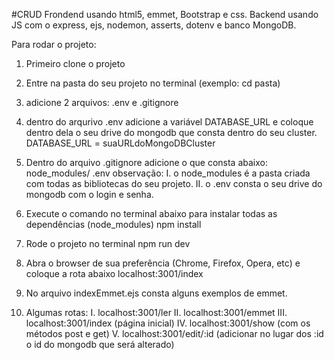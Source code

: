 #CRUD 
Frondend usando  html5, emmet, Bootstrap e css.
Backend usando JS com o express, ejs, nodemon, asserts, dotenv e banco MongoDB.

Para rodar o projeto:
1. Primeiro clone o projeto
2. Entre na pasta do seu projeto no terminal (exemplo: cd pasta)
3. adicione 2 arquivos: .env e .gitignore
4. dentro do arqurivo .env adicione a variável DATABASE_URL e coloque dentro dela o seu drive do mongodb que consta dentro do seu cluster.
DATABASE_URL = suaURLdoMongoDBCluster
5. Dentro do arquivo .gitignore adicione o que consta abaixo:
node_modules/
.env
observação: 
I. o node_modules é a pasta criada com todas as bibliotecas do seu projeto. 
II. o .env consta o seu drive do mongodb com o login e senha.
6. Execute o comando no terminal abaixo para instalar todas as dependências (node_modules)
npm install

7. Rode o projeto no terminal
npm run dev

8. Abra o browser de sua preferência (Chrome, Firefox, Opera, etc) e coloque a rota abaixo
localhost:3001/index 

9. No arquivo indexEmmet.ejs consta alguns exemplos de emmet.

10. Algumas rotas:
I. localhost:3001/ler
II. localhost:3001/emmet
III. localhost:3001/index (página inicial)
IV. localhost:3001/show (com os métodos post e get)
V. localhost:3001/edit/:id (adicionar no lugar dos :id o id do mongodb que será alterado)
